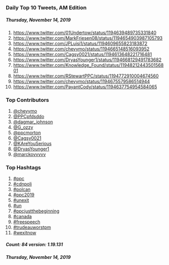 ### Daily Top 10 Tweets, AM Edition
##### Thursday, November 14, 2019
 1) https://www.twitter.com/01Undertow/status/1194639489735331840
 2) https://www.twitter.com/MarkFriesen08/status/1194654903987105793
 3) https://www.twitter.com/JPLuisi1/status/1194609655823183872
 4) https://www.twitter.com/chevymo/status/1194665148516093952
 5) https://www.twitter.com/Cagsy0021/status/1194613648221716481
 6) https://www.twitter.com/DryasYounger1/status/1194668129491783682
 7) https://www.twitter.com/Knowledge_Found/status/1194821244350156801
 8) https://www.twitter.com/RStewartPPC/status/1194772910004674560
 9) https://www.twitter.com/chevymo/status/1194675579586514944
10) https://www.twitter.com/PayantCody/status/1194637754954584065

### Top Contributors
  1) [@chevymo](https://www.twitter.com/chevymo)
  2) [@PPCpfdsddo](https://www.twitter.com/PPCpfdsddo)
  3) [@dagmar_johnson](https://www.twitter.com/dagmar_johnson)
  4) [@G_ozzy](https://www.twitter.com/G_ozzy)
  5) [@ppcmorton](https://www.twitter.com/ppcmorton)
  6) [@Cagsy0021](https://www.twitter.com/Cagsy0021)
  7) [@KAreYouSerious](https://www.twitter.com/KAreYouSerious)
  8) [@DryasYounger1](https://www.twitter.com/DryasYounger1)
  9) [@marckovvvvv](https://www.twitter.com/marckovvvvv)


### Top Hashtags

  1) [#ppc](https://www.twitter.com/hashtag/ppc)
  2) [#cdnpoli](https://www.twitter.com/hashtag/cdnpoli)
  3) [#polcan](https://www.twitter.com/hashtag/polcan)
  4) [#ppc2019](https://www.twitter.com/hashtag/ppc2019)
  5) [#unexit](https://www.twitter.com/hashtag/unexit)
  6) [#un](https://www.twitter.com/hashtag/un)
  7) [#ppcjustthebeginning](https://www.twitter.com/hashtag/ppcjustthebeginning)
  8) [#canada](https://www.twitter.com/hashtag/canada)
  9) [#freespeech](https://www.twitter.com/hashtag/freespeech)
 10) [#trudeauworstpm](https://www.twitter.com/hashtag/trudeauworstpm)
 11) [#wexitnow](https://www.twitter.com/hashtag/wexitnow)

##### Count: 84	version: 1.19.131
##### Thursday, November 14, 2019


